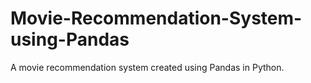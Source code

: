 # Movie-Recommendation-System-using-Pandas
A movie recommendation system created using Pandas in Python. 
